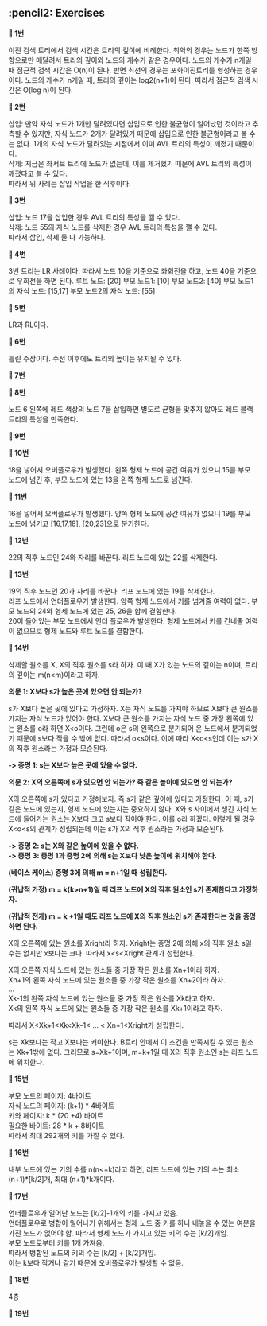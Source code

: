 <h2>:pencil2: Exercises</h2>

**:pushpin: 1번**

이진 검색 트리에서 검색 시간은 트리의 깊이에 비례한다. 최악의 경우는 노드가 한쪽 방향으로만 매달려서 트리의 깊이와 노드의 개수가 같은 경우이다. 노드의 개수가 n개일 때 점근적 검색 시간은 O(n)이 된다. 반면 최선의 경우는 포화이진트리를 형성하는 경우이다. 노드의 개수가 n개일 때, 트리의 깊이는 log2(n+1)이 된다. 따라서 점근적 검색 시간은 O(log n)이 된다.

**:pushpin: 2번**

삽입: 만약 자식 노드가 1개만 달려있다면 삽입으로 인한 불균형이 일어났던 것이라고 추측할 수 있지만, 자식 노드가 2개가 달려있기 때문에 삽입으로 인한 불균형이라고 볼 수는 없다. 1개의 자식 노드가 달려있는 시점에서 이미 AVL 트리의 특성이 깨졌기 때문이다.<br>
삭제: 지금은 좌서브 트리에 노드가 없는데, 이를 제거했기 때문에 AVL 트리의 특성이 깨졌다고 볼 수 있다.<br>
따라서 위 사례는 삽입 작업을 한 직후이다.<br>

**:pushpin: 3번**

삽입: 노드 17을 삽입한 경우 AVL 트리의 특성을 깰 수 있다.<br>
삭제: 노드 55의 자식 노드를 삭제한 경우 AVL 트리의 특성을 깰 수 있다.<br>
따라서 삽입, 삭제 둘 다 가능하다.<br>

**:pushpin: 4번**

3번 트리는 LR 사례이다. 따라서 노드 10을 기준으로 좌회전을 하고, 노드 40을 기준으로 우회전을 하면 된다.
루트 노드: [20]
부모 노드1: [10] 
부모 노드2: [40]
부모 노드1의 자식 노드: [15,17]
부모 노드2의 자식 노드: [55]

**:pushpin: 5번**

LR과 RL이다.

**:pushpin: 6번**

틀린 주장이다. 수선 이후에도 트리의 높이는 유지될 수 있다.

**:pushpin: 7번**

**:pushpin: 8번**

노드 6 왼쪽에 레드 색상의 노드 7을 삽입하면 별도로 균형을 맞추지 않아도 레드 블랙 트리의 특성을 만족한다.

**:pushpin: 9번**

**:pushpin: 10번**

18을 넣어서 오버플로우가 발생했다. 왼쪽 형제 노드에 공간 여유가 있으니 15를 부모 노드에 넘긴 후, 부모 노드에 있는 13을 왼쪽 형제 노드로 넘긴다.

**:pushpin: 11번**

16을 넣어서 오버플로우가 발생했다. 양쪽 형제 노드에 공간 여유가 없으니 19를 부모 노드에 넘기고 [16,17,18], [20,23]으로 분기한다.

**:pushpin: 12번**

22의 직후 노드인 24와 자리를 바꾼다. 리프 노드에 있는 22를 삭제한다.

**:pushpin: 13번**

19의 직후 노드인 20과 자리를 바꾼다. 리프 노드에 있는 19를 삭제한다. <br>
리프 노드에서 언더플로우가 발생한다. 양쪽 형제 노드에서 키를 넘겨줄 여력이 없다. 부모 노드의 24와 형제 노드에 있는 25, 26을 함께 결합한다.<br>
20이 들어있는 부모 노드에서 언더 플로우가 발생한다. 형제 노드에서 키를 건네줄 여력이 없으므로 형제 노드와 루트 노드를 결합한다.<br>

**:pushpin: 14번**

삭제할 원소를 X, X의 직후 원소를 s라 하자. 이 때 X가 있는 노드의 깊이는 n이며, 트리의 깊이는 m(n<m)이라고 하자.<br>

**의문 1: X보다 s가 높은 곳에 있으면 안 되는가?**

s가 X보다 높은 곳에 있다고 가정하자. X는 자식 노드를 가져야 하므로 X보다 큰 원소를 가지는 자식 노드가 있어야 한다. X보다 큰 원소를 가지는 자식 노드 중 가장 왼쪽에 있는 원소를 o라 하면 X<o이다. 그런데 o은 s의 왼쪽으로 분기되어 온 노드에서 분기되었기 때문에 s보다 작을 수 밖에 없다. 따라서 o<s이다. 이에 따라 X<o<s인데 이는 s가 X의 직후 원소라는 가정과 모순된다.<br>

**-> 증명 1: s는 X보다 높은 곳에 있을 수 없다.**

**의문 2: X의 오른쪽에 s가 있으면 안 되는가? 즉 같은 높이에 있으면 안 되는가?**

X의 오른쪽에 s가 있다고 가정해보자. 즉 s가 같은 깊이에 있다고 가정한다. 이 때, s가 같은 노드에 있는지, 형제 노드에 있는지는 중요하지 않다. X와 s 사이에서 생긴 자식 노드에 들어가는 원소는 X보다 크고 s보다 작아야 한다. 이를 o라 하겠다. 이렇게 될 경우 X<o<s의 관계가 성립되는데 이는 s가 X의 직후 원소라는 가정과 모순된다.

**-> 증명 2: s는 X와 같은 높이에 있을 수 없다.**<br>
**-> 증명 3: 증명 1과 증명 2에 의해 s는 X보다 낮은 높이에 위치해야 한다.**<br>

**(베이스 케이스) 증명 3에 의해 m = n+1일 때 성립한다.**<br>

**(귀납적 가정) m = k(k>n+1)일 때 리프 노드에 X의 직후 원소인 s가 존재한다고 가정하자.**<br>

**(귀납적 전개) m = k +1일 때도 리프 노드에 X의 직후 원소인 s가 존재한다는 것을 증명하면 된다.**<br>

X의 오른쪽에 있는 원소를 Xright라 하자. Xright는 증명 2에 의해 x의 직후 원소 s일 수는 없지만 x보다는 크다. 따라서 x<s<Xright 관계가 성립한다.<br>

X의 오른쪽 자식 노드에 있는 원소들 중 가장 작은 원소를 Xn+1이라 하자.<br>
Xn+1의 왼쪽 자식 노드에 있는 원소들 중 가장 작은 원소를 Xn+2이라 하자.<br>
...<br>
Xk-1의 왼쪽 자식 노드에 있는 원소들 중 가장 작은 원소를 Xk라고 하자.<br>
Xk의 왼쪽 자식 노드에 있는 원소들 중 가장 작은 원소를 Xk+1이라고 하자.<br>

따라서 X<Xk+1<Xk<Xk-1< ... < Xn+1<Xright가 성립한다.<br>

s는 Xk보다는 작고 X보다는 커야한다. B트리 안에서 이 조건을 만족시킬 수 있는 원소는 Xk+1밖에 없다. 그러므로 s=Xk+1이며, m=k+1일 때 X의 직후 원소인 s는 리프 노드에 위치한다.

**:pushpin: 15번**

부모 노드의 페이지: 4바이트<br>
자식 노드의 페이지: (k+1) * 4바이트<br>
키와 페이지: k * (20 +4) 바이트<br>
필요한 바이트: 28 * k + 8바이트<br>
따라서 최대 292개의 키를 가질 수 있다.

**:pushpin: 16번**

내부 노드에 있는 키의 수를 n(n<=k)라고 하면, 리프 노드에 있는 키의 수는 최소 (n+1)*[k/2]개, 최대 (n+1)*k개이다.

**:pushpin: 17번**

언더플로우가 일어난 노드는 [k/2]-1개의 키를 가지고 있음.<br>
언더플로우로 병합이 일어나기 위해서는 형제 노드 중 키를 하나 내놓을 수 있는 여분을 가진 노드가 없어야 함. 따라서 형제 노드가 가지고 있는 키의 수는 [k/2]개임.<br>
부모 노드로부터 키를 1개 가져옴.<br>
따라서 병합된 노드의 키의 수는 [k/2] + [k/2]개임.<br>
이는 k보다 작거나 같기 때문에 오버플로우가 발생할 수 없음.<br>

**:pushpin: 18번**

4층

**:pushpin: 19번**
